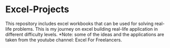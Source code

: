 # Excel-Projects
This repository includes excel workbooks that can be used for solving real-life problems.
This is my journey on excel building real-life application in different difficulty levels.
*Note: some of the ideas and the applications are taken from the youtube channel: Excel For Freelancers.

